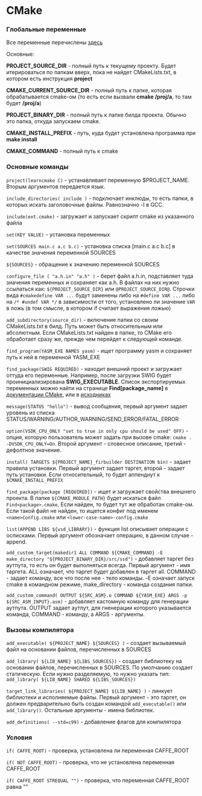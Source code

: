 # CMake

### Глобальные переменные

Все переменные перечислены [здесь](https://cmake.org/cmake/help/v3.0/manual/cmake-variables.7.html)

Основные:

**PROJECT_SOURCE_DIR** - полный путь к текущему проекту. Будет итерироваться по папкам вверх, пока не найдет CMakeLists.txt, в котором есть инструкция **project**

**CMAKE_CURRENT_SOURCE_DIR** - полный путь к папке, которая обрабатывается cmake-ом (то есть если вызвали **cmake /proj/a**, то там будет **/proj/a**)

**PROJECT_BINARY_DIR** - полный путь к папке билда проекта. Обычно это папка, откуда запускаем cmake.

**CMAKE_INSTALL_PREFIX** - путь, куда будет установлена программа при **make install**

**CMAKE_COMMAND** - полный путь к cmake

### Основные команды

`project(learncmake C)` - устанавливает переменную $PROJECT_NAME. Вторым аргументов передается язык.

`include_directories( include )` - подключает инклюды, то есть папки, в которых искать заголовочные файлы. Равнозначно -I в GCC.

`include(ext.cmake)` - загружает и запускает скрипт cmake из указанного файла

`set(KEY VALUE)` - установка переменных

`set(SOURCES main.c a.c b.c)` - установка списка [main.c a.c b.c] в качестве значения переменной SOURCES

`${SOURCES}` - обращение к значению переменной SOURCES

`configure_file ( "a.h.in" "a.h" )` - берет файл a.h.in, подставляет туда значения переменных и сохраняет как a.h. В файлах на них нужно ссылаться как: `${PROJECT_SOURCE_DIR}` или `@PROJECT_SOURCE_DIR@`. Строчки вида `#cmakedefine VAR ...` будут заменены либо на `#define VAR ...` либо на `/* #undef VAR */` в зависимости от того, установлено ли значение `VAR` в ложь (в том смысле, в котором if считает выражения ложью)

`add_subdirectory(source_dir)` - включение папки со своим CMakeLists.txt в билд. Путь может быть относительным или абсолютным. Если CMakeLists.txt найден в папке, то CMake его обработает сразу же, прежде чем перейдет к следующей команде.

`find_program(YASM_EXE NAMES yasm)` - ищет программу yasm и сохраняет путь к ней в переменной YASM_EXE

`find_package(SWIG REQUIRED)` - находит внешний проект и загружает оттуда его переменные. Например, после загрузки SWIG будет проинициализирована **SWIG_EXECUTABLE**. Список экспортируемых переменных можно найти на странице **Find[package_name]** в [документации CMake](https://cmake.org/cmake/help/v3.2/module/FindSWIG.html), или в [исходниках](https://github.com/Kitware/CMake/blob/master/Modules/FindSWIG.cmake)

`message(STATUS "hello")` - вывод сообщения, первый аргумент задает уровень из списка STATUS/WARNING/AUTHOR_WARNING/SEND_ERROR/FATAL_ERROR

`option(VSDK_CPU_ONLY "set to true in only cpu should be used" OFF)` - опция, которую пользователь может задать при вызове cmake: `cmake . -DVSDK_CPU_ONLY=On`. Второй аргумент - словесное описание, третий - дефолтное значение.

`install( TARGETS ${PROJECT_NAME}_firbuilder DESTINATION bin)` - задает правила установки. Первый аргумент задает таргет, второй - задает путь установки. Если относительный, то будет аппенднут к `$CMAKE_INSTALL_PREFIX`

`find_package(package [REQUIRED])` - ищет и загружает свойства внешнего проекта. В папке `${CMAKE_MODULE_PATH}` будет искаться файл `Find<package>.cmake`. Если найден, то будет тут же обработан cmake-ом. Если такой файл не найден, то ищется конфиг под именем `<name>Config.cmake` или `<lower-case-name>-config.cmake`

`list(APPEND LIBS ${vsd_LIBRARY})` - функция list описывает операции с осписками. Первый аргумент обозначает операцию, в данном случае - append.

`add_custom_target(makedir1 ALL COMMAND ${CMAKE_COMMAND} -E make_directory "${PROJECT_BINARY_DIR}/src/ssd")` - добавляет таргет без аутпута, то есть он будет выполняться всегда. Первый аргумент - имя таргета. ALL означает, что таргет будет добавлен в таргет all. COMMAND - задает команду, все что после нее - тело команды. -E означает запуск cmake в командном режиме, make_directory - команда создания папки.

`add_custom_command( OUTPUT ${SRC_ASM}.o COMMAND ${YASM_EXE} ARGS -p ${SRC_ASM_INPUT}.asm)` - добавляет кастомную команду для генерации аутпута. OUTPUT задает аутпут, для гненерации которого указывается команда, COMMAND - команду, а ARGS - аргументы.

### Вызовы компилятора

`add_executable( ${PROJECT_NAME} ${SOURCES} )` - создает вызываемый файл на основании файлов, перечисленных в SOURCES

`add_library( ${LIB_NAME} ${LIBS_SOURCES})` - создает библиотеку на основании файлов, перечисленных в SOURCES. По умолчанию создает статическую. Если нужно разделяемую, то нужно указать тип: `add_library( ${LIB_NAME} SHARED ${LIBS_SOURCES})`

`target_link_libraries( ${PROJECT_NAME} ${LIB_NAME} )` - линкует библиотеки и исполняемые файлы. Первый аргумент - это таргет, он должен предварительно быть создан командой `add_executable()` или `add_library()`. Остальные аргументы - имена библиотек.

`add_definitions( --std=c99)` - добавление флагов для компилятора

### Условия

`if( CAFFE_ROOT)` - проверка, установлена ли переменная CAFFE_ROOT

`if( NOT CAFFE_ROOT)` - проверка, что не установлена переменная CAFFE_ROOT

`if( CAFFE_ROOT STREQUAL "")` - проверка, что переменная CAFFE_ROOT равна ""